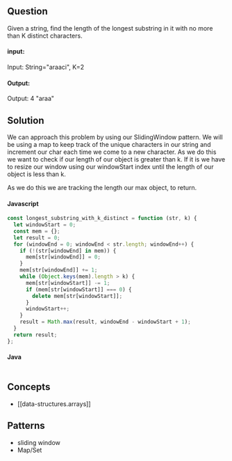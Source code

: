 
## Question

Given a string, find the length of the longest substring in it with no more than K distinct characters.

#### input:

Input: String="araaci", K=2

#### Output:

Output: 4
"araa"

## Solution

We can approach this problem by using our SlidingWindow pattern. We will be using a map to keep track of the unique characters in our string and increment our char each time we come to a new character. As we do this we want to check if our length of our object is greater than k. If it is we have to resize our window using our windowStart index until the length of our object is less than k.

As we do this we are tracking the length our max object, to return.

#### Javascript

```javascript
const longest_substring_with_k_distinct = function (str, k) {
  let windowStart = 0;
  const mem = {};
  let result = 0;
  for (windowEnd = 0; windowEnd < str.length; windowEnd++) {
    if (!(str[windowEnd] in mem)) {
      mem[str[windowEnd]] = 0;
    }
    mem[str[windowEnd]] += 1;
    while (Object.keys(mem).length > k) {
      mem[str[windowStart]] -= 1;
      if (mem[str[windowStart]] === 0) {
        delete mem[str[windowStart]];
      }
      windowStart++;
    }
    result = Math.max(result, windowEnd - windowStart + 1);
  }
  return result;
};
```

#### Java

```java

```

## Concepts

- [[data-structures.arrays]]

## Patterns

- sliding window
- Map/Set
